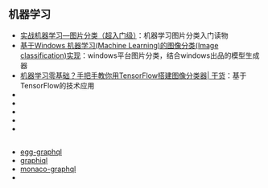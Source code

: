 ## 机器学习

* [实战机器学习—图片分类（超入门级）](https://zhuanlan.zhihu.com/p/26670568)：机器学习图片分类入门读物
* [基于Windows 机器学习(Machine Learning)的图像分类(Image classification)实现](https://www.cnblogs.com/hupo376787/archive/2018/06/06/9145714.html)：windows平台图片分类，结合windows出品的模型生成器
* [机器学习零基础？手把手教你用TensorFlow搭建图像分类器| 干货](https://www.leiphone.com/category/ai/jdalcpyo59zttf06.html)：基于TensorFlow的技术应用
* []()
* []()
* []()
* []()
* []()

## 

* [egg-graphql](https://github.com/eggjs/egg-graphql)
* [graphiql](https://github.com/graphql/graphiql)
* [monaco-graphql](https://github.com/graphql/graphiql/tree/main/packages/monaco-graphql)
* []()